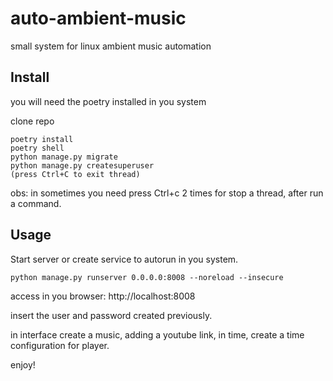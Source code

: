 # auto-ambient-music
small system for linux ambient music automation

## Install
you will need the poetry installed in you system

clone repo

```
poetry install
poetry shell
python manage.py migrate
python manage.py createsuperuser
(press Ctrl+C to exit thread)

```
obs: in sometimes you need press Ctrl+c 2 times for stop a thread, after run a command.

## Usage
Start server or create service to autorun in you system.

```
python manage.py runserver 0.0.0.0:8008 --noreload --insecure
```

access in you browser:
http://localhost:8008

insert the user and password created previously.

in interface create a music, adding a youtube link, in time, create a time configuration for player.

enjoy! 